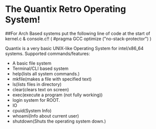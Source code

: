 # The Quantix Retro Operating System!

##For Arch Based systems put the following line of code at the start of kernel.c & console.c!! ( #pragma GCC optimize ("no-stack-protector") )


Quantix is a very basic UNIX-like Operating System for intel/x86_64 systems.
Supported commands/features:
  * A basic file system
  * Terminal/CLI based system
  * help(lists all system commands.)
  * mkfile(makes a file with specified text)
  * ls(lists files in directory)
  * clear(clears text on screen)
  * exec(execute a program (not fully working))
  * login system for ROOT.
  * IO
  * cpuid(System Info)
  * whoami(Info about current user)
  * shutdown(Shuts the operating system down.)
